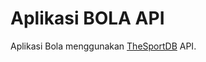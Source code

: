 # Aplikasi BOLA API
Aplikasi Bola menggunakan [TheSportDB](https://www.thesportsdb.com/api.php) API.
